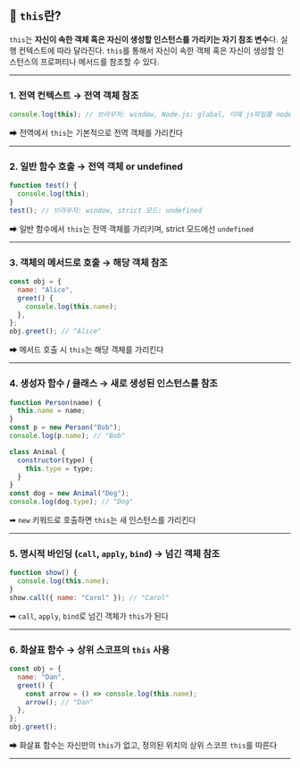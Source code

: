 ## 🔹 `this`란?

`this`는 **자신이 속한 객체 혹은 자신이 생성할 인스턴스를 가리키는 자기 참조 변수**다. 실행 컨텍스트에 따라 달라진다. `this`를 통해서 자신이 속한 객체 혹은 자신이 생성할 인스턴스의 프로퍼티나 메서드를 참조할 수 있다.

---

### 1. 전역 컨텍스트 → 전역 객체 참조

```js
console.log(this); // 브라우저: window, Node.js: global, 이때 js파일를 node 로 실행시키면 모듈로 감싸서 실행시키기 때문에 module.exports를 가리켜 {}
```

➡ 전역에서 `this`는 기본적으로 전역 객체를 가리킨다

---

### 2. 일반 함수 호출 → 전역 객체 or undefined

```js
function test() {
  console.log(this);
}
test(); // 브라우저: window, strict 모드: undefined
```

➡ 일반 함수에서 `this`는 전역 객체를 가리키며, strict 모드에선 `undefined`

---

### 3. 객체의 메서드로 호출 → 해당 객체 참조

```js
const obj = {
  name: "Alice",
  greet() {
    console.log(this.name);
  },
};
obj.greet(); // "Alice"
```

➡ 메서드 호출 시 `this`는 해당 객체를 가리킨다

---

### 4. 생성자 함수 / 클래스 → 새로 생성된 인스턴스를 참조

```js
function Person(name) {
  this.name = name;
}
const p = new Person("Bob");
console.log(p.name); // "Bob"

class Animal {
  constructor(type) {
    this.type = type;
  }
}
const dog = new Animal("Dog");
console.log(dog.type); // "Dog"
```

➡ `new` 키워드로 호출하면 `this`는 새 인스턴스를 가리킨다

---

### 5. 명시적 바인딩 (`call`, `apply`, `bind`) → 넘긴 객체 참조

```js
function show() {
  console.log(this.name);
}
show.call({ name: "Carol" }); // "Carol"
```

➡ `call`, `apply`, `bind`로 넘긴 객체가 `this`가 된다

---

### 6. 화살표 함수 → 상위 스코프의 `this` 사용

```js
const obj = {
  name: "Dan",
  greet() {
    const arrow = () => console.log(this.name);
    arrow(); // "Dan"
  },
};
obj.greet();
```

➡ 화살표 함수는 자신만의 `this`가 없고, 정의된 위치의 상위 스코프 `this`를 따른다

---
